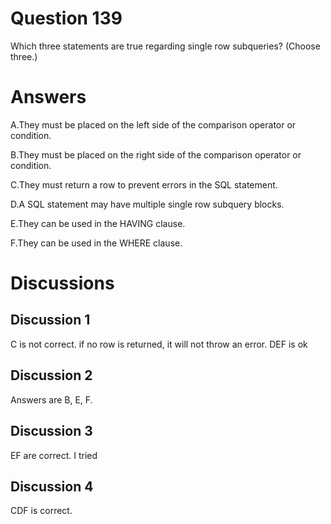 # Question 139
Which three statements are true regarding single row subqueries? (Choose three.)

# Answers
A.They must be placed on the left side of the comparison operator or condition.

B.They must be placed on the right side of the comparison operator or condition.

C.They must return a row to prevent errors in the SQL statement.

D.A SQL statement may have multiple single row subquery blocks.

E.They can be used in the HAVING clause.

F.They can be used in the WHERE clause.

# Discussions
## Discussion 1
C is not correct. if no row is returned, it will not throw an error. DEF is ok

## Discussion 2
Answers are B, E, F.

## Discussion 3
EF are correct. I tried

## Discussion 4
CDF is correct.

